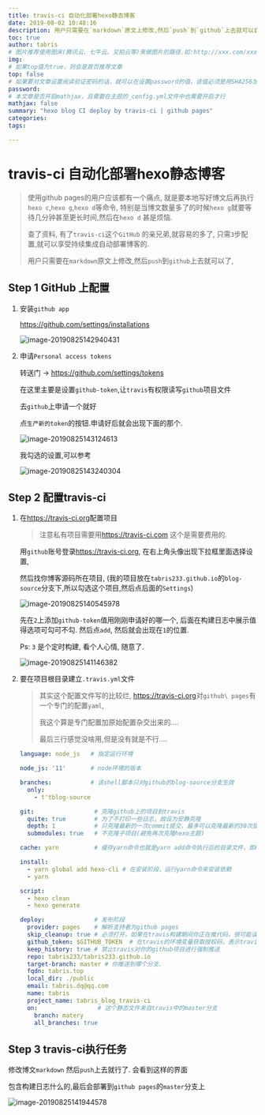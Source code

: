 ```yaml
---
title: travis-ci 自动化部署hexo静态博客
date: 2019-08-02 10:48:16
description: 用户只需要在`markdown`原文上修改,然后`push`到`github`上去就可以自动构建博客了
toc: true
author: tabris
# 图片推荐使用图床(腾讯云、七牛云、又拍云等)来做图片的路径.如:http://xxx.com/xxx.jpg
img:
# 如果top值为true，则会是首页推荐文章
top: false
# 如果要对文章设置阅读验证密码的话，就可以在设置password的值，该值必须是用SHA256加密后的密码，防止被他人识破
password:
# 本文章是否开启mathjax，且需要在主题的_config.yml文件中也需要开启才行
mathjax: false
summary: "hexo blog CI deploy by travis-ci | github pages"
categories:
tags:

---
```


# travis-ci 自动化部署hexo静态博客

> 使用github pages的用户应该都有一个痛点, 就是要本地写好博文后再执行`hexo c`,`hexo g`,`hexo d`等命令, 特别是当博文数量多了的时候`hexo g`就要等待几分钟甚至更长时间,然后在`hexo d` 甚是烦恼.
>
> 查了资料, 有了`travis-ci`这个`GitHub` 的亲兄弟,就容易的多了, 只需`3`步配置,就可以享受持续集成自动部署博客的.
>
> 用户只需要在`markdown`原文上修改,然后`push`到`github`上去就可以了,

<!-- more -->

## Step 1 GitHub 上配置

1. 安装`github app`

    https://github.com/settings/installations

    ![image-20190825142940431](/images/test_travis.assets/image-20190825142940431.png)

2. 申请`Personal access tokens`

    转送门 -> https://github.com/settings/tokens

    在这里主要是设置`github-token`,让`travis`有权限读写`github`项目文件

    去`github`上申请一个就好

    点`生产新的token`的按钮.申请好后就会出现下面的那个.

    ![image-20190825143124613](/images/test_travis.assets/image-20190825143124613.png)

    我勾选的设置,可以参考

    ![image-20190825143240304](/images/test_travis.assets/image-20190825143240304.png)

## Step 2 配置travis-ci

1. 在<https://travis-ci.org>配置项目

    > 注意私有项目需要用<https://travis-ci.com> 这个是需要费用的.

    用`github`账号登录<https://travis-ci.org>, 在右上角头像出现下拉框里面选择设置,

    然后找你博客源码所在项目, (我的项目放在`tabris233.github.io`的`blog-source`分支下,所以勾选这个项目,然后点后面的`Settings`)

    ![image-20190825140545978](/images/test_travis.assets/image-20190825140545978.png)

    先在`2`上添加`github-token`值用刚刚申请好的哪一个, 后面在构建日志中展示值得选项可勾可不勾. 然后点`add`,  然后就会出现在`1`的位置.

    Ps: `3` 是个定时构建, 看个人心情, 随意了.

    ![image-20190825141146382](/images/test_travis.assets/image-20190825141146382.png)

2. 要在项目根目录建立`.travis.yml`文件

    > 其实这个配置文件写的比较烂, <https://travis-ci.org>对`github\ pages`有一个专门的配置`yaml`,
    >
    > 我这个算是专门配置加原始配置杂交出来的....
    >
    > 最后三行感觉没啥用,但是没有就是不行....

    ```yaml
    language: node_js   # 指定运行环境

    node_js: '11'       # node环境的版本

    branches:           # 该shell脚本只对github的blog-source分支生效
      only:
        - t'tblog-source

    git:                 # 克隆github上的项目到travis
      quite: true        # 为了不打印一些日志，故设为安静克隆
      depth: 1           # 只克隆最新的一次commit提交，最多可以克隆最新的30次提交，但是没必要
      submodules: true   # 不克隆子项目(避免再次克隆hexo主题)

    cache: yarn          # 缓存yarn命令也就是yarn add命令执行后的目录文件，即node_modules

    install:
      - yarn global add hexo-cli # 在安装阶段，运行yarn命令来安装依赖
      - yarn

    script:
      - hexo clean
      - hexo generate

    deploy:              # 发布阶段
      provider: pages    # 解析支持者为github pages
      skip_cleanup: true # 必须打开，如果在travis构建期间你正在推代码，很可能误删你最新的上传代码
      github_token: $GITHUB_TOKEN  # 在travis的环境变量获取授权码，表示travis有权对github的项目进行拉取推送操作
      keep_history: true # 禁止travis对你的github项目进行强制推送
      repo: tabris233/tabris233.github.io
      target-branch: master # 你推送到哪个分支.
      fqdn: tabris.top
      local_dir: ./public
      email: tabris.dq@qq.com
      name: tabris
      project_name: tabris_blog_travis-ci
      on:                 # 这个静态文件来自travis中的master分支
        branch: matery
        all_branches: true
    ```



## Step 3 travis-ci执行任务

修改博文`markdown` 然后`push`上去就行了. 会看到这样的界面

包含构建日志什么的,最后会部署到`github pages`的`master`分支上

![image-20190825141944578](/images/test_travis.assets/image-20190825141944578.png)
